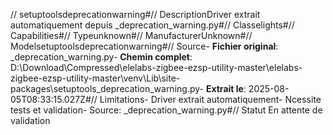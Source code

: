 // setuptoolsdeprecationwarning#// DescriptionDriver extrait automatiquement depuis _deprecation_warning.py#// Classelights#// Capabilities#// Typeunknown#// ManufacturerUnknown#// Modelsetuptoolsdeprecationwarning#// Source- **Fichier original**: _deprecation_warning.py- **Chemin complet**: D:\Download\Compressed\elelabs-zigbee-ezsp-utility-master\elelabs-zigbee-ezsp-utility-master\venv\Lib\site-packages\setuptools\_deprecation_warning.py- **Extrait le**: 2025-08-05T08:33:15.027Z#// Limitations- Driver extrait automatiquement- Ncessite tests et validation- Source: _deprecation_warning.py#// Statut En attente de validation